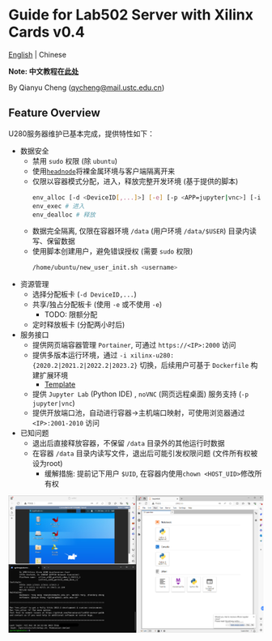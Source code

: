 # Guide for Lab502 Server with Xilinx Cards v0.4

[English](./README.md) | Chinese

**Note: 中文教程在[此处](for_newbie.md)**

By Qianyu Cheng (qycheng@mail.ustc.edu.cn) 

## Feature Overview
U280服务器维护已基本完成，提供特性如下：
- 数据安全
  - 禁用 `sudo` 权限 (除 `ubuntu`)
  - 使用[`headnode`](./Dockerfile.headnode)将裸金属环境与客户端隔离开来
  - 仅限以容器模式分配，进入，释放完整开发环境 (基于提供的脚本)
    ```bash
    env_alloc [-d <DeviceID[,...]>] [-e] [-p <APP=jupyter|vnc>] [-i <IMAGE_NAME>] # 分配
    env_exec # 进入
    env_dealloc # 释放
    ```
  - 数据完全隔离, 仅限在容器环境 `/data` (用户环境 `/data/$USER`) 目录内读写、保留数据
  - 使用脚本创建用户，避免错误授权 (需要 `sudo` 权限)
    ```bash
    /home/ubuntu/new_user_init.sh <username>
    ```
- 资源管理
  - 选择分配板卡 (`-d DeviceID,...`)
  - 共享/独占分配板卡 (使用 `-e` 或不使用 `-e`)
    - TODO: 限额分配
  - 定时释放板卡 (分配两小时后)
- 服务接口
  - 提供网页端容器管理 `Portainer`, 可通过 `https://<IP>:2000` 访问 
  - 提供多版本运行环境，通过 `-i xilinx-u280:{2020.2|2021.2|2022.2|2023.2}` 切换，后续用户可基于 `Dockerfile` 构建扩展环境
    - [Template](./Dockerfile) 
  - 提供 `Jupyter Lab` (Python IDE) , `noVNC` (网页远程桌面) 服务支持 (`-p jupyter|vnc`)
  - 提供开放端口池，自动进行容器->主机端口映射，可使用浏览器通过 `<IP>:2001-2010` 访问
- 已知问题
  - 退出后直接释放容器，不保留 `/data` 目录外的其他运行时数据
  - 在容器 `/data` 目录内读写文件，退出后可能引发权限问题 (文件所有权被设为root)
    - 缓解措施: 提前记下用户 `$UID`, 在容器内使用`chown <HOST_UID>`修改所有权

![](./images/demo.png)
